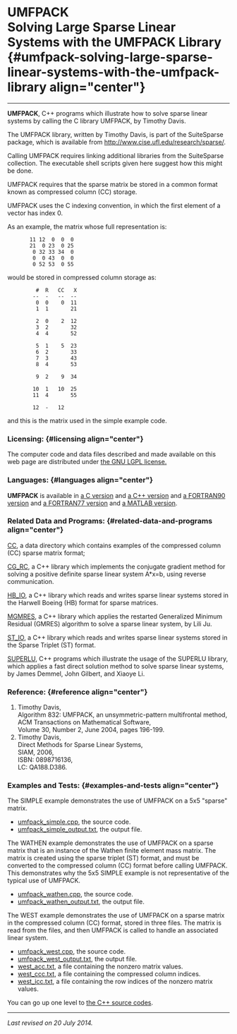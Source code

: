 UMFPACK\
Solving Large Sparse Linear Systems with the UMFPACK Library {#umfpack-solving-large-sparse-linear-systems-with-the-umfpack-library align="center"}
============================================================

------------------------------------------------------------------------

**UMFPACK**, C++ programs which illustrate how to solve sparse linear
systems by calling the C library UMFPACK, by Timothy Davis.

The UMFPACK library, written by Timothy Davis, is part of the
SuiteSparse package, which is available from
<http://www.cise.ufl.edu/research/sparse/>.

Calling UMFPACK requires linking additional libraries from the
SuiteSparse collection. The executable shell scripts given here suggest
how this might be done.

UMFPACK requires that the sparse matrix be stored in a common format
known as compressed column (CC) storage.

UMFPACK uses the C indexing convention, in which the first element of a
vector has index 0.

As an example, the matrix whose full representation is:

           11 12  0  0  0
           21  0 23  0 25
            0 32 33 34  0
            0  0 43  0  0
            0 52 53  0 55
          

would be stored in compressed column storage as:

             #  R   CC   X
            --  -   --  --
             0  0    0  11
             1  1       21

             2  0    2  12
             3  2       32
             4  4       52

             5  1    5  23
             6  2       33
             7  3       43
             8  4       53

             9  2    9  34

            10  1   10  25
            11  4       55

            12  -   12
          

and this is the matrix used in the simple example code.

### Licensing: {#licensing align="center"}

The computer code and data files described and made available on this
web page are distributed under [the GNU LGPL
license.](../../txt/gnu_lgpl.txt)

### Languages: {#languages align="center"}

**UMFPACK** is available in [a C
version](../../c_src/umfpack/umfpack.html) and [a C++
version](../../cpp_src/umfpack/umfpack.html) and [a FORTRAN90
version](../../f_src/umfpack/umfpack.html) and [a FORTRAN77
version](../../f77_src/umfpack/umfpack.html) and [a MATLAB
version](../../m_src/umfpack/umfpack.html).

### Related Data and Programs: {#related-data-and-programs align="center"}

[CC](../../data/cc/cc.html), a data directory which contains examples of
the compressed column (CC) sparse matrix format;

[CG\_RC](../../cpp_src/cg_rc/cg_rc.html), a C++ library which implements
the conjugate gradient method for solving a positive definite sparse
linear system A\*x=b, using reverse communication.

[HB\_IO](../../cpp_src/hb_io/hb_io.html), a C++ library which reads and
writes sparse linear systems stored in the Harwell Boeing (HB) format
for sparse matrices.

[MGMRES](../../cpp_src/mgmres/mgmres.html), a C++ library which applies
the restarted Generalized Minimum Residual (GMRES) algorithm to solve a
sparse linear system, by Lili Ju.

[ST\_IO](../../cpp_src/st_io/st_io.html), a C++ library which reads and
writes sparse linear systems stored in the Sparse Triplet (ST) format.

[SUPERLU](../../cpp_src/superlu/superlu.html), C++ programs which
illustrate the usage of the SUPERLU library, which applies a fast direct
solution method to solve sparse linear systems, by James Demmel, John
Gilbert, and Xiaoye Li.

### Reference: {#reference align="center"}

1.  Timothy Davis,\
    Algorithm 832: UMFPACK, an unsymmetric-pattern multifrontal method,\
    ACM Transactions on Mathematical Software,\
    Volume 30, Number 2, June 2004, pages 196-199.
2.  Timothy Davis,\
    Direct Methods for Sparse Linear Systems,\
    SIAM, 2006,\
    ISBN: 0898716136,\
    LC: QA188.D386.

### Examples and Tests: {#examples-and-tests align="center"}

The SIMPLE example demonstrates the use of UMFPACK on a 5x5 "sparse"
matrix.

-   [umfpack\_simple.cpp](umfpack_simple.cpp), the source code.
-   [umfpack\_simple\_output.txt](umfpack_simple_output.txt), the output
    file.

The WATHEN example demonstrates the use of UMFPACK on a sparse matrix
that is an instance of the Wathen finite element mass matrix. The matrix
is created using the sparse triplet (ST) format, and must be converted
to the compressed column (CC) format before calling UMFPACK. This
demonstrates why the 5x5 SIMPLE example is not representative of the
typical use of UMFPACK.

-   [umfpack\_wathen.cpp](umfpack_wathen.cpp), the source code.
-   [umfpack\_wathen\_output.txt](umfpack_wathen_output.txt), the output
    file.

The WEST example demonstrates the use of UMFPACK on a sparse matrix in
the compressed column (CC) format, stored in three files. The matrix is
read from the files, and then UMFPACK is called to handle an associated
linear system.

-   [umfpack\_west.cpp](umfpack_west.cpp), the source code.
-   [umfpack\_west\_output.txt](umfpack_west_output.txt), the output
    file.
-   [west\_acc.txt](west_acc.txt), a file containing the nonzero matrix
    values.
-   [west\_ccc.txt](west_ccc.txt), a file containing the compressed
    column indices.
-   [west\_icc.txt](west_icc.txt), a file containing the row indices of
    the nonzero matrix values.

You can go up one level to [the C++ source codes](../cpp_src.html).

------------------------------------------------------------------------

*Last revised on 20 July 2014.*
